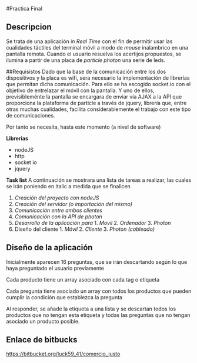 #Practica Final

## Descripcion
Se trata de una aplicación *in Real Time* con el fin de permitir usar las cualidades táctiles del terminal móvil a modo de *mouse* inalambrico en una pantalla remota.
Cuando el usuario resuelva los acertijos propuestos, se ilumina a partir de una placa de *particle photon* una serie de leds.

##Requisistos
Dado que la base de la comunicación entre los dos dispositivos y la placa es wifi, sera necesario la implementación de librerías que permitan dicha comunicación. Para ello se ha escogido socket.io con el objetivo de entrelazar el móvil con la pantalla. Y uno de ellos, previsibleménte la pantalla se encargara de enviar vía AJAX a la API que proporciona la plataforma de particle a través de jquery, librería que, entre otras muchas cualidades, facilita considerablemente el trabajo con este tipo de comunicaciones.

Por tanto se necesita, hasta este momento (a nivel de software)

 **Librerias**
  * nodeJS
  * http
  * socket io
  * jquery

 **Task list**
 A continuación se mostrara una lista de tareas a realizar, las cuales se irán poniendo en italic a medida que se finalicen

 1. *Creación del proyecto con nodeJS*
 2. *Creación del servidor (o importación del mismo)*
 3. *Comunicación entre ambos clientes*
 4. *Comunicación con la API de photon*
 5. *Desarrollo de la aplicación para*
    	1. *Movil*
		2. *Ordenador*
		3. *Photon*
 6. Diseño del cliente
		1. *Móvil*
		2. *Cliente*
		3. *Photon (cableado)*



 ## Diseño de la aplicación
Inicialmente aparecen 16 preguntas, que se irán descartando según lo que haya preguntado el usuario previamente

Cada producto tiene un array asociado con cada tag o etiqueta

Cada pregunta tiene asociado un array con todos los productos que pueden cumplir la condición que establezca la pregunta

Al responder, se añade la etiqueta a una lista y se descartan todos los productos que no tengan esta etiqueta y todas las preguntas que no tengan asociado un producto posible.

## Enlace de bitbucks

https://bitbucket.org/luck59_41/comercio_justo
